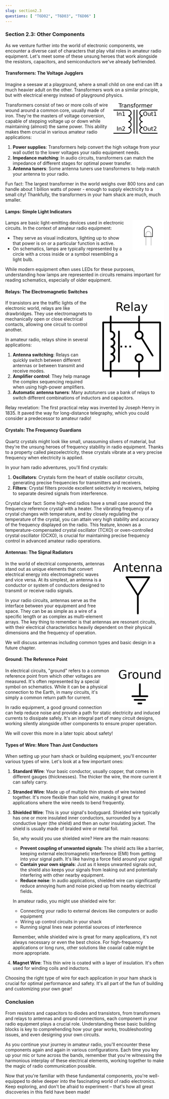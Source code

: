 ```yaml
---
slug: section2.3
questions: [ "T6D02", "T6D03", "T6D06" ]
---
```


### Section 2.3: Other Components

As we venture further into the world of electronic components, we encounter a diverse cast of characters that play vital roles in amateur radio equipment. Let's meet some of these unsung heroes that work alongside the resistors, capacitors, and semiconductors we've already befriended.

#### Transformers: The Voltage Jugglers

Imagine a seesaw at a playground, where a small child on one end can lift a much heavier adult on the other. Transformers work on a similar principle, but with electrical energy instead of playground physics.

<img src="../../../images/s2-3-transformer.svg" alt="Transformer schematic diagram" style="width: 150px; float: right; padding-right: 1rem; ">
Transformers consist of two or more coils of wire wound around a common core, usually made of iron. They're the masters of voltage conversion, capable of stepping voltage up or down while maintaining (almost) the same power. This ability makes them crucial in various amateur radio applications:

1. **Power supplies**: Transformers help convert the high voltage from your wall outlet to the lower voltages your radio equipment needs.
2. **Impedance matching**: In audio circuits, transformers can match the impedance of different stages for optimal power transfer.
3. **Antenna tuners**: Some antenna tuners use transformers to help match your antenna to your radio.

Fun fact: The largest transformer in the world weighs over 800 tons and can handle about 1 billion watts of power - enough to supply electricity to a small city! Thankfully, the transformers in your ham shack are much, much smaller.

#### Lamps: Simple Light Indicators

<img src="../../../images/schem-lamp.svg" alt="Lamp Schematic Symbol" style="width: 100px; float: right; padding-left: 1rem;">
Lamps are basic light-emitting devices used in electronic circuits. In the context of amateur radio equipment:

- They serve as visual indicators, lighting up to show that power is on or a particular function is active.
- On schematics, lamps are typically represented by a circle with a cross inside or a symbol resembling a light bulb.
  

While modern equipment often uses LEDs for these purposes, understanding how lamps are represented in circuits remains important for reading schematics, especially of older equipment.

#### Relays: The Electromagnetic Switches

<img src="../../../images/s2-3-relay.svg" alt="Relay schematic diagram" style="float: right; padding-left: 1rem;">

If transistors are the traffic lights of the electronic world, relays are like drawbridges. They use electromagnets to mechanically open or close electrical contacts, allowing one circuit to control another.

In amateur radio, relays shine in several applications:

1. **Antenna switching**: Relays can quickly switch between different antennas or between transmit and receive modes.
2. **Amplifier control**: They help manage the complex sequencing required when using high-power amplifiers.
3. **Automatic antenna tuners**: Many autotuners use a bank of relays to switch different combinations of inductors and capacitors.

Relay revelation: The first practical relay was invented by Joseph Henry in 1835. It paved the way for long-distance telegraphy, which you could consider a predecessor to amateur radio!

#### Crystals: The Frequency Guardians

Quartz crystals might look like small, unassuming slivers of material, but they're the unsung heroes of frequency stability in radio equipment. Thanks to a property called piezoelectricity, these crystals vibrate at a very precise frequency when electricity is applied.

In your ham radio adventures, you'll find crystals:

1. **Oscillators**: Crystals form the heart of stable oscillator circuits, generating precise frequencies for transmitters and receivers.
2. **Filters**: Crystal filters provide excellent selectivity in receivers, helping to separate desired signals from interference.

Crystal clear fact: Some high-end radios have a small case around the frequency reference crystal with a heater. The vibrating frequency of a crystal changes with temperature, and by closely regulating the temperature of the crystal, you can attain very high stability and accuracy of the frequency displayed on the radio. This feature, known as a temperature-compensated crystal oscillator (TCXO) or oven-controlled crystal oscillator (OCXO), is crucial for maintaining precise frequency control in advanced amateur radio operations.


#### Antennas: The Signal Radiators

<img src="../../../images/s2-3-antenna.svg" alt="Antenna schematic diagram" style="float: right; padding-left: 1rem;">
In the world of electrical components, antennas stand out as unique elements that convert electrical energy into electromagnetic waves and vice versa. At its simplest, an antenna is a conductor or system of conductors designed to transmit or receive radio signals.

In your radio circuits, antennas serve as the interface between your equipment and free space. They can be as simple as a wire of a specific length or as complex as multi-element arrays. The key thing to remember is that antennas are resonant circuits, with their electrical characteristics heavily dependent on their physical dimensions and the frequency of operation.

We will discuss antennas including common types and basic design in a future chapter.

#### Ground: The Reference Point

<img src="../../../images/s2-3-ground.svg" alt="Ground schematic diagram" style="float: right; padding-left: 1rem;">
In electrical circuits, "ground" refers to a common reference point from which other voltages are measured. It's often represented by a special symbol on schematics. While it can be a physical connection to the Earth, in many circuits, it's simply a common return path for current.

In radio equipment, a good ground connection can help reduce noise and provide a path for static electricity and induced currents to dissipate safely. It's an integral part of many circuit designs, working silently alongside other components to ensure proper operation.

We will cover this more in a later topic about safety!

#### Types of Wire: More Than Just Conductors

When setting up your ham shack or building equipment, you'll encounter various types of wire. Let's look at a few important ones:

1. **Standard Wire**: Your basic conductor, usually copper, that comes in different gauges (thicknesses). The thicker the wire, the more current it can safely carry.

2. **Stranded Wire**: Made up of multiple thin strands of wire twisted together. It's more flexible than solid wire, making it great for applications where the wire needs to bend frequently.

3. **Shielded Wire**: This is your signal's bodyguard. Shielded wire typically has one or more insulated inner conductors, surrounded by a conductive layer (the shield) and then an outer insulating jacket. The shield is usually made of braided wire or metal foil.

   So, why would you use shielded wire? Here are the main reasons:

   - **Prevent coupling of unwanted signals**: The shield acts like a barrier, keeping external electromagnetic interference (EMI) from getting into your signal path. It's like having a force field around your signal!
   - **Contain your own signals**: Just as it keeps unwanted signals out, the shield also keeps your signals from leaking out and potentially interfering with other nearby equipment.
   - **Reduce noise**: In audio applications, shielded wire can significantly reduce annoying hum and noise picked up from nearby electrical fields.

   In amateur radio, you might use shielded wire for:

   - Connecting your radio to external devices like computers or audio equipment
   - Wiring up control circuits in your shack
   - Running signal lines near potential sources of interference

   Remember, while shielded wire is great for many applications, it's not always necessary or even the best choice. For high-frequency applications or long runs, other solutions like coaxial cable might be more appropriate.

4. **Magnet Wire**: This thin wire is coated with a layer of insulation. It's often used for winding coils and inductors.

Choosing the right type of wire for each application in your ham shack is crucial for optimal performance and safety. It's all part of the fun of building and customizing your own gear!

### Conclusion

From resistors and capacitors to diodes and transistors, from transformers and relays to antennas and ground connections, each component in your radio equipment plays a crucial role. Understanding these basic building blocks is key to comprehending how your gear works, troubleshooting issues, and even designing your own circuits.

As you continue your journey in amateur radio, you'll encounter these components again and again in various configurations. Each time you key up your mic or tune across the bands, remember that you're witnessing the harmonious interplay of these electrical elements, working together to make the magic of radio communication possible.

Now that you're familiar with these fundamental components, you're well-equipped to delve deeper into the fascinating world of radio electronics. Keep exploring, and don't be afraid to experiment – that's how all great discoveries in this field have been made!
